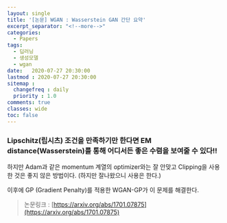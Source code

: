```yaml
---
layout: single
title: '[논문] WGAN : Wasserstein GAN 간단 요약'
excerpt_separator: "<!--more-->"
categories:
  - Papers
tags:
  - 딥러닝
  - 생성모델
  - wgan
date:   2020-07-27 20:30:00 
lastmod : 2020-07-27 20:30:00
sitemap :
  changefreq : daily
  priority : 1.0
comments: true  
classes: wide
toc: false  
---
```


### Lipschitz(립시츠) 조건을 만족하기만 한다면 EM distance(Wasserstein)를 통해 어디서든 좋은 수렴을 보여줄 수 있다!!

하지만 Adam과 같은 momentum 계열의 optimizer와는 잘 안맞고 Clipping을 사용한 것은 좋지 않은 방법이다. (하지만 잘나왔으니 사용은 한다.)

이후에 GP (Gradient Penalty)를 적용한 WGAN-GP가 이 문제를 해결한다.

> 논문링크 : [https://arxiv.org/abs/1701.07875](https://arxiv.org/abs/1701.07875)